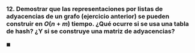 ### 12. Demostrar que las representaciones por listas de adyacencias de un grafo (ejercicio anterior) se pueden construir en $O(n+m)$ tiempo. ¿Qué ocurre si se usa una tabla de hash? ¿Y si se construye una matriz de adyacencias?

$\blacksquare$
